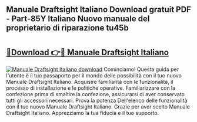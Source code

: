 ## Manuale Draftsight Italiano Download gratuit PDF - Part-85Y Italiano Nuovo manuale del proprietario di riparazione tu45b

# <h2><a href="http://dfelxv.blite.top/?on=Manuale+Draftsight+Italiano">🔗Download 👉🔴 Manuale Draftsight Italiano</a></h2>

[![Manuale Draftsight Italiano download](https://i.imgur.com/lujVjoI.png)](http://dfelxv.blite.top/?on=Manuale+Draftsight+Italiano)
Cominciamo! Questa guida per l'utente è il tuo passaporto per il mondo delle possibilità con il tuo nuovo Manuale Draftsight Italiano. Acquisire familiarità con le funzionalità, il processo di installazione e le politiche operative. Familiarizzare con la confezione prima di smaltire la confezione, assicurarsi di aver conservato tutti gli accessori necessari. Prova la potenza Dell'elenco delle funzionalità con il tuo nuovo Manuale Draftsight Italiano. Grazie per aver scelto Manuale Draftsight Italiano. Apprezziamo la tua fiducia e il tuo supporto.
